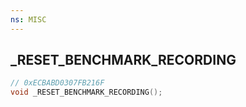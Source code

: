 ```yaml
---
ns: MISC
---
```

## _RESET_BENCHMARK_RECORDING

```c
// 0xECBABD0307FB216F
void _RESET_BENCHMARK_RECORDING();
```


